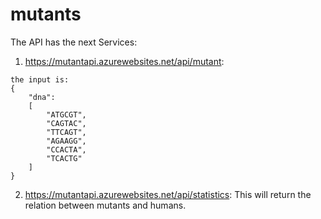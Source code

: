 # mutants

The API has the next Services:

  1. https://mutantapi.azurewebsites.net/api/mutant:
  
    the input is: 
    {
        "dna":
        [
            "ATGCGT",
            "CAGTAC",
            "TTCAGT",
            "AGAAGG",
            "CCACTA",
            "TCACTG"
        ]
    }
    
2. https://mutantapi.azurewebsites.net/api/statistics: This will return the relation between mutants and humans.
